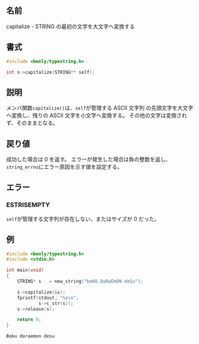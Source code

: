 ## 名前

capitalize - STRING の最初の文字を大文字へ変換する

## 書式

```c
#include <benly/typestring.h>

int s->capitalize(STRING** self);
```
## 説明

メンバ関数`capitalize()`は、`self`が管理する ASCII 文字列 の先頭文字を大文字へ変換し、残りの ASCII 文字を小文字へ変換する。
その他の文字は変換されず、そのままとなる。

## 戻り値

成功した場合は 0 を返す。
エラーが発生した場合は負の整数を返し、`string_errno`にエラー原因を示す値を設定する。

## エラー

### ESTRISEMPTY

`self`が管理する文字列が存在しない、またはサイズが 0 だった。

## 例

```c
#include <benly/typestring.h>
#include <stdio.h>

int main(void)
{
    STRING* s   = new_string("boKU DoRaEmON deSu");

    s->capitalize(&s);
    fprintf(stdout, "%s\n",
            s->c_str(s));
    s->release(s);

    return 0;
}
```

```
Boku doraemon desu
```
